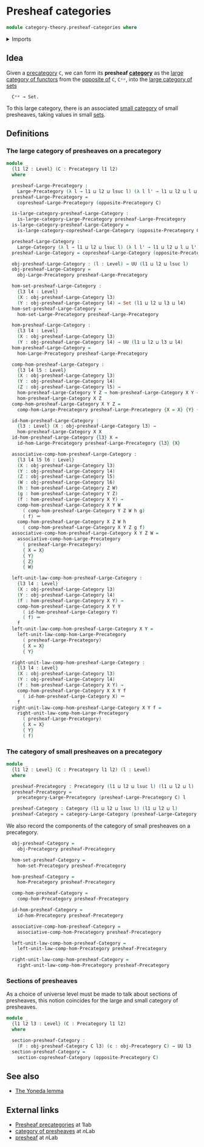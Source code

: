 # Presheaf categories

```agda
module category-theory.presheaf-categories where
```

<details><summary>Imports</summary>

```agda
open import category-theory.categories
open import category-theory.copresheaf-categories
open import category-theory.large-categories
open import category-theory.large-precategories
open import category-theory.opposite-precategories
open import category-theory.precategories

open import foundation.identity-types
open import foundation.sets
open import foundation.universe-levels
```

</details>

## Idea

Given a [precategory](category-theory.precategories.md) `C`, we can form its
**presheaf [category](category-theory.large-categories.md)** as the
[large category of functors](category-theory.functors-from-small-to-large-precategories.md)
from the [opposite of](category-theory.opposite-precategories.md) `C`, `Cᵒᵖ`,
into the [large category of sets](foundation.category-of-sets.md)

```text
  Cᵒᵖ → Set.
```

To this large category, there is an associated
[small category](category-theory.categories.md) of small presheaves, taking
values in small [sets](foundation-core.sets.md).

## Definitions

### The large category of presheaves on a precategory

```agda
module _
  {l1 l2 : Level} (C : Precategory l1 l2)
  where

  presheaf-Large-Precategory :
    Large-Precategory (λ l → l1 ⊔ l2 ⊔ lsuc l) (λ l l' → l1 ⊔ l2 ⊔ l ⊔ l')
  presheaf-Large-Precategory =
    copresheaf-Large-Precategory (opposite-Precategory C)

  is-large-category-presheaf-Large-Category :
    is-large-category-Large-Precategory presheaf-Large-Precategory
  is-large-category-presheaf-Large-Category =
    is-large-category-copresheaf-Large-Category (opposite-Precategory C)

  presheaf-Large-Category :
    Large-Category (λ l → l1 ⊔ l2 ⊔ lsuc l) (λ l l' → l1 ⊔ l2 ⊔ l ⊔ l')
  presheaf-Large-Category = copresheaf-Large-Category (opposite-Precategory C)

  obj-presheaf-Large-Category : (l : Level) → UU (l1 ⊔ l2 ⊔ lsuc l)
  obj-presheaf-Large-Category =
    obj-Large-Precategory presheaf-Large-Precategory

  hom-set-presheaf-Large-Category :
    {l3 l4 : Level}
    (X : obj-presheaf-Large-Category l3)
    (Y : obj-presheaf-Large-Category l4) → Set (l1 ⊔ l2 ⊔ l3 ⊔ l4)
  hom-set-presheaf-Large-Category =
    hom-set-Large-Precategory presheaf-Large-Precategory

  hom-presheaf-Large-Category :
    {l3 l4 : Level}
    (X : obj-presheaf-Large-Category l3)
    (Y : obj-presheaf-Large-Category l4) → UU (l1 ⊔ l2 ⊔ l3 ⊔ l4)
  hom-presheaf-Large-Category =
    hom-Large-Precategory presheaf-Large-Precategory

  comp-hom-presheaf-Large-Category :
    {l3 l4 l5 : Level}
    (X : obj-presheaf-Large-Category l3)
    (Y : obj-presheaf-Large-Category l4)
    (Z : obj-presheaf-Large-Category l5) →
    hom-presheaf-Large-Category Y Z → hom-presheaf-Large-Category X Y →
    hom-presheaf-Large-Category X Z
  comp-hom-presheaf-Large-Category X Y Z =
    comp-hom-Large-Precategory presheaf-Large-Precategory {X = X} {Y} {Z}

  id-hom-presheaf-Large-Category :
    {l3 : Level} (X : obj-presheaf-Large-Category l3) →
    hom-presheaf-Large-Category X X
  id-hom-presheaf-Large-Category {l3} X =
    id-hom-Large-Precategory presheaf-Large-Precategory {l3} {X}

  associative-comp-hom-presheaf-Large-Category :
    {l3 l4 l5 l6 : Level}
    (X : obj-presheaf-Large-Category l3)
    (Y : obj-presheaf-Large-Category l4)
    (Z : obj-presheaf-Large-Category l5)
    (W : obj-presheaf-Large-Category l6)
    (h : hom-presheaf-Large-Category Z W)
    (g : hom-presheaf-Large-Category Y Z)
    (f : hom-presheaf-Large-Category X Y) →
    comp-hom-presheaf-Large-Category X Y W
      ( comp-hom-presheaf-Large-Category Y Z W h g)
      ( f) ＝
    comp-hom-presheaf-Large-Category X Z W h
      ( comp-hom-presheaf-Large-Category X Y Z g f)
  associative-comp-hom-presheaf-Large-Category X Y Z W =
    associative-comp-hom-Large-Precategory
      ( presheaf-Large-Precategory)
      { X = X}
      { Y}
      { Z}
      { W}

  left-unit-law-comp-hom-presheaf-Large-Category :
    {l3 l4 : Level}
    (X : obj-presheaf-Large-Category l3)
    (Y : obj-presheaf-Large-Category l4)
    (f : hom-presheaf-Large-Category X Y) →
    comp-hom-presheaf-Large-Category X Y Y
      ( id-hom-presheaf-Large-Category Y)
      ( f) ＝
    f
  left-unit-law-comp-hom-presheaf-Large-Category X Y =
    left-unit-law-comp-hom-Large-Precategory
      ( presheaf-Large-Precategory)
      { X = X}
      { Y}

  right-unit-law-comp-hom-presheaf-Large-Category :
    {l3 l4 : Level}
    (X : obj-presheaf-Large-Category l3)
    (Y : obj-presheaf-Large-Category l4)
    (f : hom-presheaf-Large-Category X Y) →
    comp-hom-presheaf-Large-Category X X Y f
      ( id-hom-presheaf-Large-Category X) ＝
    f
  right-unit-law-comp-hom-presheaf-Large-Category X Y f =
    right-unit-law-comp-hom-Large-Precategory
      ( presheaf-Large-Precategory)
      { X = X}
      { Y}
      ( f)
```

### The category of small presheaves on a precategory

```agda
module _
  {l1 l2 : Level} (C : Precategory l1 l2) (l : Level)
  where

  presheaf-Precategory : Precategory (l1 ⊔ l2 ⊔ lsuc l) (l1 ⊔ l2 ⊔ l)
  presheaf-Precategory =
    precategory-Large-Precategory (presheaf-Large-Precategory C) l

  presheaf-Category : Category (l1 ⊔ l2 ⊔ lsuc l) (l1 ⊔ l2 ⊔ l)
  presheaf-Category = category-Large-Category (presheaf-Large-Category C) l
```

We also record the components of the category of small presheaves on a
precategory.

```agda
  obj-presheaf-Category =
    obj-Precategory presheaf-Precategory

  hom-set-presheaf-Category =
    hom-set-Precategory presheaf-Precategory

  hom-presheaf-Category =
    hom-Precategory presheaf-Precategory

  comp-hom-presheaf-Category =
    comp-hom-Precategory presheaf-Precategory

  id-hom-presheaf-Category =
    id-hom-Precategory presheaf-Precategory

  associative-comp-hom-presheaf-Category =
    associative-comp-hom-Precategory presheaf-Precategory

  left-unit-law-comp-hom-presheaf-Category =
    left-unit-law-comp-hom-Precategory presheaf-Precategory

  right-unit-law-comp-hom-presheaf-Category =
    right-unit-law-comp-hom-Precategory presheaf-Precategory
```

### Sections of presheaves

As a choice of universe level must be made to talk about sections of presheaves,
this notion coincides for the large and small category of presheaves.

```agda
module _
  {l1 l2 l3 : Level} (C : Precategory l1 l2)
  where

  section-presheaf-Category :
    (F : obj-presheaf-Category C l3) (c : obj-Precategory C) → UU l3
  section-presheaf-Category =
    section-copresheaf-Category (opposite-Precategory C)
```

## See also

- [The Yoneda lemma](category-theory.yoneda-lemma-precategories.md)

## External links

- [Presheaf precategories](https://1lab.dev/Cat.Functor.Base.html#presheaf-precategories)
  at 1lab
- [category of presheaves](https://ncatlab.org/nlab/show/category+of+presheaves)
  at $n$Lab
- [presheaf](https://ncatlab.org/nlab/show/presheaf) at $n$Lab
